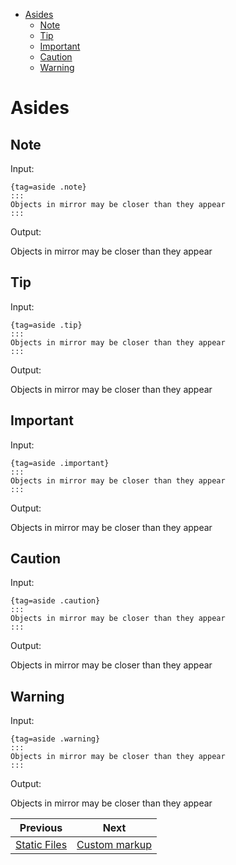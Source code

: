<!--
  DO NOT EDIT THIS FILE DIRECTLY!
  It is generated by djockey.
-->
- [Asides](../basics/asides.md#Asides)
  - [Note](../basics/asides.md#Note)
  - [Tip](../basics/asides.md#Tip)
  - [Important](../basics/asides.md#Important)
  - [Caution](../basics/asides.md#Caution)
  - [Warning](../basics/asides.md#Warning)

<div id="Asides" class="section" id="Asides">

# Asides

<div id="Note" class="section" id="Note">

## Note

<div class="dj-djot-demo" hlRequestID="30">

Input:

``` djot
{tag=aside .note}
:::
Objects in mirror may be closer than they appear
:::
```

Output:

<div class="note" tag="aside">

Objects in mirror may be closer than they appear

</div>

</div>

</div>

<div id="Tip" class="section" id="Tip">

## Tip

<div class="dj-djot-demo" hlRequestID="31">

Input:

``` djot
{tag=aside .tip}
:::
Objects in mirror may be closer than they appear
:::
```

Output:

<div class="tip" tag="aside">

Objects in mirror may be closer than they appear

</div>

</div>

</div>

<div id="Important" class="section" id="Important">

## Important

<div class="dj-djot-demo" hlRequestID="32">

Input:

``` djot
{tag=aside .important}
:::
Objects in mirror may be closer than they appear
:::
```

Output:

<div class="important" tag="aside">

Objects in mirror may be closer than they appear

</div>

</div>

</div>

<div id="Caution" class="section" id="Caution">

## Caution

<div class="dj-djot-demo" hlRequestID="33">

Input:

``` djot
{tag=aside .caution}
:::
Objects in mirror may be closer than they appear
:::
```

Output:

<div class="caution" tag="aside">

Objects in mirror may be closer than they appear

</div>

</div>

</div>

<div id="Warning" class="section" id="Warning">

## Warning

<div class="dj-djot-demo" hlRequestID="34">

Input:

``` djot
{tag=aside .warning}
:::
Objects in mirror may be closer than they appear
:::
```

Output:

<div class="warning" tag="aside">

Objects in mirror may be closer than they appear

</div>

</div>

</div>

</div>


| Previous | Next |
| - | - |
| [Static Files](../basics/static_files.md) | [Custom markup](../basics/custom_markup.md) |